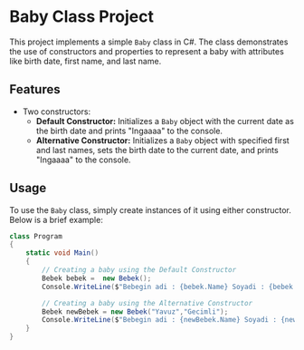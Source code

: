 # Baby Class Project

This project implements a simple `Baby` class in C#. The class demonstrates the use of constructors and properties to represent a baby with attributes like birth date, first name, and last name.

## Features

- Two constructors:
  - **Default Constructor:** Initializes a `Baby` object with the current date as the birth date and prints "Ingaaaa" to the console.
  - **Alternative Constructor:** Initializes a `Baby` object with specified first and last names, sets the birth date to the current date, and prints "Ingaaaa" to the console.

## Usage

To use the `Baby` class, simply create instances of it using either constructor. Below is a brief example:

```csharp
class Program
{
    static void Main()
    {
        // Creating a baby using the Default Constructor
        Bebek bebek =  new Bebek();
        Console.WriteLine($"Bebegin adi : {bebek.Name} Soyadi : {bebek.Surname} Dogum gunu : {bebek.Birthday}");

        // Creating a baby using the Alternative Constructor
        Bebek newBebek = new Bebek("Yavuz","Gecimli");
        Console.WriteLine($"Bebegin adi : {newBebek.Name} Soyadi : {newBebek.Surname} Dogum gunu : {newBebek.Birthday}");
    }
}
